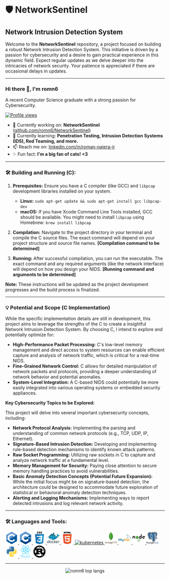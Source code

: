 # 🛡️ NetworkSentinel

## Network Intrusion Detection System

Welcome to the **NetworkSentinel** repository, a project focused on building a robust Network Intrusion Detection System. This initiative is driven by a passion for cybersecurity and a desire to gain practical experience in this dynamic field. Expect regular updates as we delve deeper into the intricacies of network security. Your patience is appreciated if there are occasional delays in updates.

---

### Hi there 👋, I'm romn6

A recent Computer Science graduate with a strong passion for Cybersecurity.

[![Profile views](https://komarev.com/ghpvc/?username=romn6&label=Profile%20views&color=0e75b6&style=flat)](https://github.com/romn6)

- 🔭 Currently working on: **NetworkSentinel** ([github.com/romn6/NetworkSentinel](https://github.com/romn6/NetworkSentinel))
- 🌱 Currently learning: **Penetration Testing, Intrusion Detection Systems (IDS), Red Teaming, and more.**
- 📫 Reach me on: [linkedin.com/in/roman-najera-jr](https://www.linkedin.com/in/roman-najera-jr)
- ✨ Fun fact: **I'm a big fan of cats! <3**

---

### 🛠️ Building and Running (C):

1.  **Prerequisites:** Ensure you have a C compiler (like GCC) and `libpcap` development libraries installed on your system.
    * **Linux:** `sudo apt-get update && sudo apt-get install gcc libpcap-dev`
    * **macOS:** If you have Xcode Command Line Tools installed, GCC should be available. You might need to install `libpcap` using Homebrew: `brew install libpcap`

2.  **Compilation:** Navigate to the project directory in your terminal and compile the C source files. The exact command will depend on your project structure and source file names. **[Compilation command to be determined]**

3.  **Running:** After successful compilation, you can run the executable. The exact command and any required arguments (like the network interface) will depend on how you design your NIDS. **[Running command and arguments to be determined]**

**Note:** These instructions will be updated as the project development progresses and the build process is finalized.

---

### 💡 Potential and Scope (C Implementation)

While the specific implementation details are still in development, this project aims to leverage the strengths of the C to create a insightful Network Intrusion Detection System. By choosing C, I intend to explore and potentially optimize for:

* **High-Performance Packet Processing:** C's low-level memory management and direct access to system resources can enable efficient capture and analysis of network traffic, which is critical for a real-time NIDS.
* **Fine-Grained Network Control:** C allows for detailed manipulation of network packets and protocols, providing a deeper understanding of network behavior and potential anomalies.
* **System-Level Integration:** A C-based NIDS could potentially be more easily integrated into various operating systems or embedded security appliances.

**Key Cybersecurity Topics to be Explored:**

This project will delve into several important cybersecurity concepts, including:

* **Network Protocol Analysis:** Implementing the parsing and understanding of common network protocols (e.g., TCP, UDP, IP, Ethernet).
* **Signature-Based Intrusion Detection:** Developing and implementing rule-based detection mechanisms to identify known attack patterns.
* **Raw Socket Programming:** Utilizing raw sockets in C to capture and analyze network traffic at a fundamental level.
* **Memory Management for Security:** Paying close attention to secure memory handling practices to avoid vulnerabilities.
* **Basic Anomaly Detection Concepts (Potential Future Expansion):** While the initial focus might be on signature-based detection, the architecture could be designed to accommodate future exploration of statistical or behavioral anomaly detection techniques.
* **Alerting and Logging Mechanisms:** Implementing ways to report detected intrusions and log relevant network activity.

---

### 🛠️ Languages and Tools:

<p align="left">
  <a href="https://www.cprogramming.com/" target="_blank" rel="noreferrer">
    <img src="https://raw.githubusercontent.com/devicons/devicon/master/icons/c/c-original.svg" alt="c" width="40" height="40"/>
  </a>
  <a href="https://www.w3schools.com/cpp/" target="_blank" rel="noreferrer">
    <img src="https://raw.githubusercontent.com/devicons/devicon/master/icons/cplusplus/cplusplus-original.svg" alt="cplusplus" width="40" height="40"/>
  </a>
  <a href="https://www.w3schools.com/css/" target="_blank" rel="noreferrer">
    <img src="https://raw.githubusercontent.com/devicons/devicon/master/icons/css3/css3-original-wordmark.svg" alt="css3" width="40" height="40"/>
  </a>
  <a href="https://www.docker.com/" target="_blank" rel="noreferrer">
    <img src="https://raw.githubusercontent.com/devicons/devicon/master/icons/docker/docker-original-wordmark.svg" alt="docker" width="40" height="40"/>
  </a>
  <a href="https://www.w3.org/html/" target="_blank" rel="noreferrer">
    <img src="https://raw.githubusercontent.com/devicons/devicon/master/icons/html5/html5-original-wordmark.svg" alt="html5" width="40" height="40"/>
  </a>
  <a href="https://kubernetes.io" target="_blank" rel="noreferrer">
    <img src="https://www.vectorlogo.zone/logos/kubernetes/kubernetes-icon.svg" alt="kubernetes" width="40" height="40"/>
  </a>
  <a href="https://www.mongodb.com/" target="_blank" rel="noreferrer">
    <img src="https://raw.githubusercontent.com/devicons/devicon/master/icons/mongodb/mongodb-original-wordmark.svg" alt="mongodb" width="40" height="40"/>
  </a>
  <a href="https://www.mysql.com/" target="_blank" rel="noreferrer">
    <img src="https://raw.githubusercontent.com/devicons/devicon/master/icons/mysql/mysql-original-wordmark.svg" alt="mysql" width="40" height="40"/>
  </a>
  <a href="https://nodejs.org" target="_blank" rel="noreferrer">
    <img src="https://raw.githubusercontent.com/devicons/devicon/master/icons/nodejs/nodejs-original-wordmark.svg" alt="nodejs" width="40" height="40"/>
  </a>
  <a href="https://www.postgresql.org" target="_blank" rel="noreferrer">
    <img src="https://raw.githubusercontent.com/devicons/devicon/master/icons/postgresql/postgresql-original-wordmark.svg" alt="postgresql" width="40" height="40"/>
  </a>
  <a href="https://www.python.org" target="_blank" rel="noreferrer">
    <img src="https://raw.githubusercontent.com/devicons/devicon/master/icons/python/python-original.svg" alt="python" width="40" height="40"/>
  </a>
  <a href="https://reactjs.org/" target="_blank" rel="noreferrer">
    <img src="https://raw.githubusercontent.com/devicons/devicon/master/icons/react/react-original-wordmark.svg" alt="react" width="40" height="40"/>
  </a>
  <a href="https://www.rust-lang.org" target="_blank" rel="noreferrer">
    <img src="https://raw.githubusercontent.com/devicons/devicon/master/icons/rust/rust-plain.svg" alt="rust" width="40" height="40"/>
  </a>
</p>

---

<p align="center">
  <img src="https://github-readme-stats.vercel.app/api/top-langs?username=romn6&show_icons=true&locale=en&layout=compact" alt="romn6 top langs" />
</p>